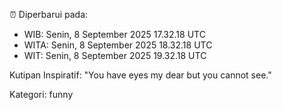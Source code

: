 ⏰ Diperbarui pada:
- WIB: Senin, 8 September 2025 17.32.18 UTC
- WITA: Senin, 8 September 2025 18.32.18 UTC
- WIT: Senin, 8 September 2025 19.32.18 UTC

Kutipan Inspiratif:
"You have eyes my dear but you cannot see."


Kategori: funny

